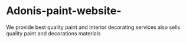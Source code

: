 # Adonis-paint-website-
We provide best quality paint and interior decorating services also sells quality paint and decorations materials 
